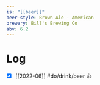 ```yaml
---
is: "[[beer]]"
beer-style: Brown Ale - American
brewery: Bill's Brewing Co
abv: 6.2
---
```

# Log
- [x] [[2022-06]] #do/drink/beer 👍
